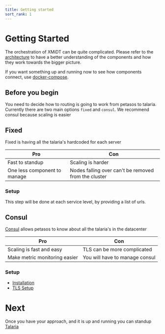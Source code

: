 ```yaml
---
title: Getting started
sort_rank: 1
---
```


# Getting Started
The orchestration of XMiDT can be quite complicated. Please refer to the [architecture](../introduction/index.md)
to have a better understanding of the components and how they work towards the bigger picture.

If you want something up and running now to see how components connect, use [docker-compose](https://github.com/xmidt-org/xmidt/tree/master/deploy/docker-compose).


## Before you begin
You need to decide how to routing is going to work from petasos to talaria.
Currently there are two main options `fixed` and `consul`.
We recommend consul because scaling is easier

## Fixed
Fixed is having all the talaria's hardcoded for each server

| Pro                          | Con                                                  |
|------------------------------|------------------------------------------------------|
| Fast to standup              | Scaling is harder                                    |
| One less component to manage | Nodes falling over can't be removed from the cluster |

### Setup
This step will be done at each service level, by providing a list of urls.

## Consul
[Consul](https://www.consul.io/) allows petasos to know about all the talaria's in the datacenter

| Pro                           | Con                            |
|-------------------------------|--------------------------------|
| Scaling is fast and easy      | TLS can be more complicated    |
| Make metric monitoring easier | You will have to manage consul |

### Setup
-   [Installation](https://learn.hashicorp.com/consul/getting-started/install)
-   [TLS Setup](https://www.digitalocean.com/community/tutorials/how-to-secure-consul-with-tls-encryption-on-ubuntu-14-04)


# Next
Once you have your approach, and it is up and running you can standup [Talaria](../talaria)
